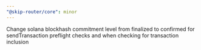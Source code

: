 ```yaml
---
"@skip-router/core": minor
---
```


Change solana blockhash commitment level from finalized to confirmed for sendTransaction preflight checks and when checking for transaction inclusion
